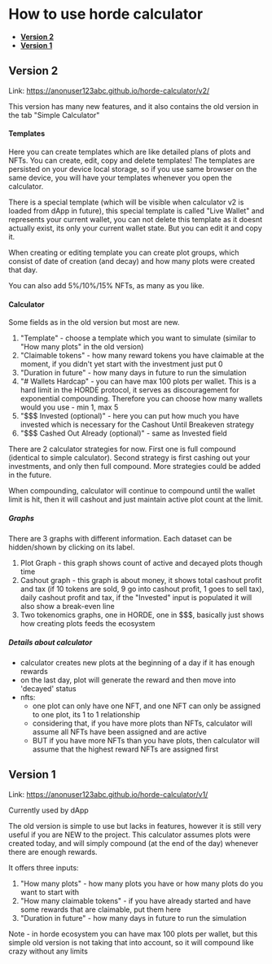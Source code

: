 # How to use horde calculator

 - **[ Version 2 ](#version-2)**<br>
 - **[ Version 1 ](#version-1)**<br>


## Version 2
Link: https://anonuser123abc.github.io/horde-calculator/v2/

This version has many new features, and it also contains the old version in the tab "Simple Calculator"

#### Templates
Here you can create templates which are like detailed plans of plots and NFTs. You can create, edit, copy and delete templates! The templates are persisted on your device local storage, so if you use same browser on the same device, you will have your templates whenever you open the calculator.

There is a special template (which will be visible when calculator v2 is loaded from dApp in future), this special template is called "Live Wallet" and represents your current wallet, you can not delete this template as it doesnt actually exist, its only your current wallet state. But you can edit it and copy it.

When creating or editing template you can create plot groups, which consist of date of creation (and decay) and how many plots were created that day. 

You can also add 5%/10%/15% NFTs, as many as you like.

#### Calculator
Some fields as in the old version but most are new.

1. "Template" - choose a template which you want to simulate (similar to "How many plots" in the old version)
2. "Claimable tokens" - how many reward tokens you have claimable at the moment, if you didn't yet start with the investment just put 0 
3. "Duration in future" - how many days in future to run the simulation
4. "# Wallets Hardcap" - you can have max 100 plots per wallet. This is a hard limit in the HORDE protocol, it serves as discouragement for exponential compounding. Therefore you can choose how many wallets would you use - min 1, max 5
5. "$$$ Invested (optional)" - here you can put how much you have invested which is necessary for the Cashout Until Breakeven strategy
6. "$$$ Cashed Out Already (optional)" - same as Invested field

There are 2 calculator strategies for now.
First one is full compound (identical to simple calculator). Second strategy is first cashing out your investments, and only then full compound. More strategies could be added in the future.


When compounding, calculator will continue to compound until the wallet limit is hit, then it will cashout and just maintain active plot count at the limit.

##### Graphs
There are 3 graphs with different information. Each dataset can be hidden/shown by clicking on its label.

1. Plot Graph - this graph shows count of active and decayed plots though time
2. Cashout graph - this graph is about money, it shows total cashout profit and tax (if 10 tokens are sold, 9 go into cashout profit, 1 goes to sell tax), daily cashout profit and tax, if the "Invested" input is populated it will also show a break-even line
3. Two tokenomics graphs, one in HORDE, one in $$$, basically just shows how creating plots feeds the ecosystem

##### Details about calculator
 - calculator creates new plots at the beginning of a day if it has enough rewards
 - on the last day, plot will generate the reward and then move into 'decayed' status
 - nfts:
   - one plot can only have one NFT, and one NFT can only be assigned to one plot, its 1 to 1 relationship
   - considering that, if you have more plots than NFTs, calculator will assume all NFTs have been assigned and are active
   - BUT if you have more NFTs than you have plots, then calculator will assume that the highest reward NFTs are assigned first

## Version 1
Link: https://anonuser123abc.github.io/horde-calculator/v1/

Currently used by dApp

The old version is simple to use but lacks in features, however it is still very useful if you are NEW to the project. This calculator assumes plots were created today, and will simply compound (at the end of the day) whenever there are enough rewards.

It offers three inputs:
1. "How many plots" - how many plots you have or how many plots do you want to start with
2. "How many claimable tokens" - if you have already started and have some rewards that are claimable, put them here
3. "Duration in future" - how many days in future to run the simulation

Note - in horde ecosystem you can have max 100 plots per wallet, but this simple old version is not taking that into account, so it will compound like crazy without any limits

